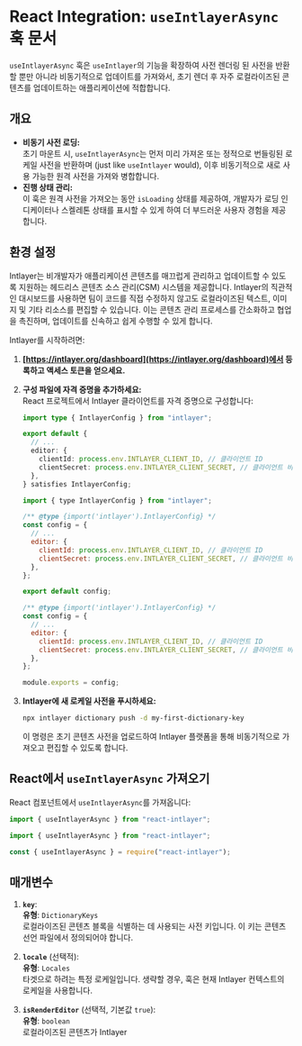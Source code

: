 # React Integration: `useIntlayerAsync` 훅 문서

`useIntlayerAsync` 훅은 `useIntlayer`의 기능을 확장하여 사전 렌더링 된 사전을 반환할 뿐만 아니라 비동기적으로 업데이트를 가져와서, 초기 렌더 후 자주 로컬라이즈된 콘텐츠를 업데이트하는 애플리케이션에 적합합니다.

## 개요

- **비동기 사전 로딩:**  
  초기 마운트 시, `useIntlayerAsync`는 먼저 미리 가져온 또는 정적으로 번들링된 로케일 사전을 반환하며 (just like `useIntlayer` would), 이후 비동기적으로 새로 사용 가능한 원격 사전을 가져와 병합합니다.
- **진행 상태 관리:**  
  이 훅은 원격 사전을 가져오는 동안 `isLoading` 상태를 제공하여, 개발자가 로딩 인디케이터나 스켈레톤 상태를 표시할 수 있게 하여 더 부드러운 사용자 경험을 제공합니다.

## 환경 설정

Intlayer는 비개발자가 애플리케이션 콘텐츠를 매끄럽게 관리하고 업데이트할 수 있도록 지원하는 헤드리스 콘텐츠 소스 관리(CSM) 시스템을 제공합니다. Intlayer의 직관적인 대시보드를 사용하면 팀이 코드를 직접 수정하지 않고도 로컬라이즈된 텍스트, 이미지 및 기타 리소스를 편집할 수 있습니다. 이는 콘텐츠 관리 프로세스를 간소화하고 협업을 촉진하며, 업데이트를 신속하고 쉽게 수행할 수 있게 합니다.

Intlayer를 시작하려면:

1. **[https://intlayer.org/dashboard](https://intlayer.org/dashboard)에서 등록하고 액세스 토큰을 얻으세요.**
2. **구성 파일에 자격 증명을 추가하세요:**  
   React 프로젝트에서 Intlayer 클라이언트를 자격 증명으로 구성합니다:

   ```typescript fileName="intlayer.config.ts" codeFormat="typescript"
   import type { IntlayerConfig } from "intlayer";

   export default {
     // ...
     editor: {
       clientId: process.env.INTLAYER_CLIENT_ID, // 클라이언트 ID
       clientSecret: process.env.INTLAYER_CLIENT_SECRET, // 클라이언트 비밀
     },
   } satisfies IntlayerConfig;
   ```

   ```javascript fileName="intlayer.config.mjs" codeFormat="esm"
   import { type IntlayerConfig } from "intlayer";

   /** @type {import('intlayer').IntlayerConfig} */
   const config = {
     // ...
     editor: {
       clientId: process.env.INTLAYER_CLIENT_ID, // 클라이언트 ID
       clientSecret: process.env.INTLAYER_CLIENT_SECRET, // 클라이언트 비밀
     },
   };

   export default config;
   ```

   ```javascript fileName="intlayer.config.cjs" codeFormat="commonjs"
   /** @type {import('intlayer').IntlayerConfig} */
   const config = {
     // ...
     editor: {
       clientId: process.env.INTLAYER_CLIENT_ID, // 클라이언트 ID
       clientSecret: process.env.INTLAYER_CLIENT_SECRET, // 클라이언트 비밀
     },
   };

   module.exports = config;
   ```

3. **Intlayer에 새 로케일 사전을 푸시하세요:**

   ```bash
   npx intlayer dictionary push -d my-first-dictionary-key
   ```

   이 명령은 초기 콘텐츠 사전을 업로드하여 Intlayer 플랫폼을 통해 비동기적으로 가져오고 편집할 수 있도록 합니다.

## React에서 `useIntlayerAsync` 가져오기

React 컴포넌트에서 `useIntlayerAsync`를 가져옵니다:

```ts codeFormat="typescript"
import { useIntlayerAsync } from "react-intlayer";
```

```js codeFormat="esm"
import { useIntlayerAsync } from "react-intlayer";
```

```js codeFormat="commonjs"
const { useIntlayerAsync } = require("react-intlayer");
```

## 매개변수

1. **`key`**:  
   **유형**: `DictionaryKeys`  
   로컬라이즈된 콘텐츠 블록을 식별하는 데 사용되는 사전 키입니다. 이 키는 콘텐츠 선언 파일에서 정의되어야 합니다.

2. **`locale`** (선택적):  
   **유형**: `Locales`  
   타겟으로 하려는 특정 로케일입니다. 생략할 경우, 훅은 현재 Intlayer 컨텍스트의 로케일을 사용합니다.

3. **`isRenderEditor`** (선택적, 기본값 `true`):  
   **유형**: `boolean`  
   로컬라이즈된 콘텐츠가 Intlayer
